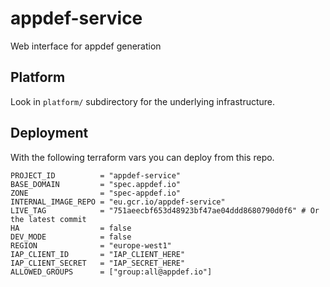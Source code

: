 # appdef-service
Web interface for appdef generation

## Platform

Look in `platform/` subdirectory for the underlying infrastructure.

## Deployment

With the following terraform vars you can deploy from this repo.
```
PROJECT_ID          = "appdef-service"
BASE_DOMAIN         = "spec.appdef.io"
ZONE                = "spec-appdef.io"
INTERNAL_IMAGE_REPO = "eu.gcr.io/appdef-service"
LIVE_TAG            = "751aeecbf653d48923bf47ae04ddd8680790d0f6" # Or the latest commit
HA                  = false
DEV_MODE            = false
REGION              = "europe-west1"
IAP_CLIENT_ID       = "IAP_CLIENT_HERE"
IAP_CLIENT_SECRET   = "IAP_SECRET_HERE"
ALLOWED_GROUPS      = ["group:all@appdef.io"]
```
